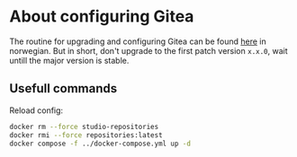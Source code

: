 # About configuring Gitea

The routine for upgrading and configuring Gitea can be found [here](https://github.com/Altinn/altinnpedia/blob/main/content/altinn-3/ops/patching/containers/_index.md#gitea)
in norwegian. But in short, don't upgrade to the first patch version `x.x.0`, wait untill the major version is stable.

## Usefull commands

Reload config:

```bash
docker rm --force studio-repositories
docker rmi --force repositories:latest
docker compose -f ../docker-compose.yml up -d
```
